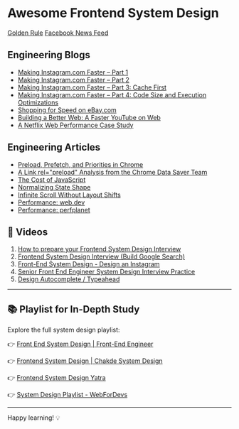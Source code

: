 # Awesome Frontend System Design

[Golden Rule](Golden-Rule.md)
[Facebook News Feed](Facebook-News-Feed.md)

## Engineering Blogs

- [Making Instagram.com Faster – Part 1](https://instagram-engineering.com/making-instagram-com-faster-part-1-62cc0c327538)
- [Making Instagram.com Faster – Part 2](https://instagram-engineering.com/making-instagram-com-faster-part-2-f350c8fba0d4)
- [Making Instagram.com Faster – Part 3: Cache First](https://instagram-engineering.com/making-instagram-com-faster-part-3-cache-first-6f3f130b9669)
- [Making Instagram.com Faster – Part 4: Code Size and Execution Optimizations](https://instagram-engineering.com/making-instagram-com-faster-code-size-and-execution-optimizations-part-4-57668be796a8)
- [Shopping for Speed on eBay.com](https://medium.com/@addyosmani/shopping-for-speed-on-ebay-com-6229711d7573)
- [Building a Better Web: A Faster YouTube on Web](https://medium.com/@addyosmani/building-a-better-web-a-faster-youtube-on-web-24b1dc03716)
- [A Netflix Web Performance Case Study](https://medium.com/dev-channel/a-netflix-web-performance-case-study-c0bcde26a9d9)

## Engineering Articles

- [Preload, Prefetch, and Priorities in Chrome](https://medium.com/reloading/preload-prefetch-and-priorities-in-chrome-776165961bbf)
- [A Link rel="preload" Analysis from the Chrome Data Saver Team](https://medium.com/reloading/a-link-rel-preload-analysis-from-the-chrome-data-saver-team-5edf54b08715)
- [The Cost of JavaScript](https://medium.com/dev-channel/the-cost-of-javascript-84009f51e99e)
- [Normalizing State Shape](https://redux.js.org/usage/structuring-reducers/normalizing-state-shape)
- [Infinite Scroll Without Layout Shifts](https://addyosmani.com/blog/infinite-scroll-without-layout-shifts/)
- [Performance: web.dev](https://web.dev/learn/performance)
- [Performance: perfplanet](https://calendar.perfplanet.com/2024/)

## 🎥 Videos

1. [How to prepare your Frontend System Design Interview](https://www.youtube.com/watch?v=JhcW0fuR_ig)
2. [Frontend System Design Interview (Build Google Search)](https://www.youtube.com/watch?v=jVMqj8A7Fpk)
3. [Front-End System Design - Design an Instagram](https://www.youtube.com/watch?v=LCnkSLRJRwM)
4. [Senior Front End Engineer System Design Interview Practice](https://www.youtube.com/watch?v=RJOEJ4ghTP4)
5. [Design Autocomplete / Typeahead](https://www.youtube.com/watch?v=Ntmy-z-b4pk)

---

## 📚 Playlist for In-Depth Study

Explore the full system design playlist:

👉 [Front End System Design | Front-End Engineer](https://www.youtube.com/playlist?list=PLI9W87-Dqn7j_x6QtR6sUjycJR7nQLBqT)

👉 [Frontend System Design | Chakde System Design](https://www.youtube.com/playlist?list=PL4CFloQ4GGWICE0Tz6iXKfN3XWkXRlboU)

👉 [Frontend System Design Yatra ](https://www.youtube.com/playlist?list=PLe3J6mZBq1xVDr297Yg0p1SHbdj_Oceld)

👉 [System Design Playlist - WebForDevs](https://www.youtube.com/playlist?list=PL2M5yZr78G0rkhHnEhH7kQuhJ8akiLOnT)

---

Happy learning! 💡
